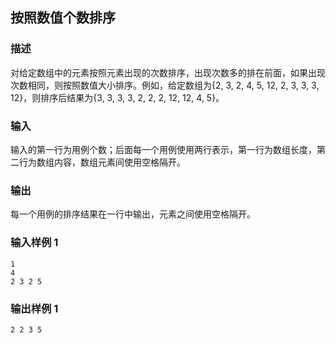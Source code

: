 ## 按照数值个数排序

### 描述

对给定数组中的元素按照元素出现的次数排序，出现次数多的排在前面，如果出现次数相同，则按照数值大小排序。例如，给定数组为{2, 3, 2, 4, 5, 12, 2, 3, 3, 3, 12}，则排序后结果为{3, 3, 3, 3, 2, 2, 2, 12, 12, 4, 5}。

### 输入

输入的第一行为用例个数；后面每一个用例使用两行表示，第一行为数组长度，第二行为数组内容，数组元素间使用空格隔开。

### 输出

每一个用例的排序结果在一行中输出，元素之间使用空格隔开。

### 输入样例 1 

```
1
4
2 3 2 5
```

### 输出样例 1

```
2 2 3 5
```